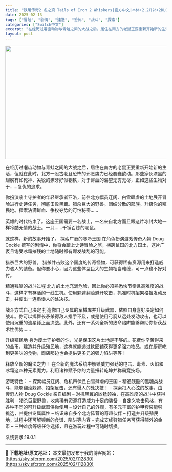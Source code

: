 ```yaml
---
title: "铁尾传奇2 冬之须 Tails of Iron 2 Whiskers|官方中文|本体+2.2升补+2DLC|NSZ|原版|"
date: 2025-02-13
tags: ["冒险", "剧情", "建造", "恐怖", "战斗", "探索"]
categories: ["Switch中文"]
excerpt: "在经历过囓齿动物与青蛙之间的大战之后，居住在南方的老鼠正要重新开始新的生活，但就在此时，北方一股古老且恐怖的邪恶势力已经蠢蠢欲动。那些家伙漆黑的翅膀有如死神、尖锐的獠牙好似钢铁，对于鲜血的渴望无穷无尽，正如这些生物对于……复仇的追求。 你扮演废土守护者的年轻继承者亚洛，前往北方幅员辽阔、白雪肆虐的土&hellip;"
layout: post
---
```


<img class="aligncenter size-full wp-image-112810" src="https://sky.sfcrom.com/wp-content/uploads/2025/02/2025021303063592.webp" alt="" width="616" height="353" />

在经历过囓齿动物与青蛙之间的大战之后，居住在南方的老鼠正要重新开始新的生活，但就在此时，北方一股古老且恐怖的邪恶势力已经蠢蠢欲动。那些家伙漆黑的翅膀有如死神、尖锐的獠牙好似钢铁，对于鲜血的渴望无穷无尽，正如这些生物对于……复仇的追求。

你扮演废土守护者的年轻继承者亚洛，前往北方幅员辽阔、白雪肆虐的土地展开冒险进行史诗任务，彻底击败黑翼。猎杀巨大的野兽。团结分散的部族。升级你的殖民地。探索沾满鲜血、争权夺势的可怕秘密……

英雄的时代结束了。这座王国需要一名战士，一名来自北方而且跟这片冰封大地一样冷酷无情的战士。一只……千锤百炼的老鼠。

就这样，新的故事开始了。
探索广袤的寒冷王国
在角色扮演游戏传奇人物 Doug Cockle 撰写的剧情中，你将会踏上史诗冒险之旅，横跨鼠国的北方国土，这片广袤且饱受冰霜摧残的土地随时都有爆发战乱的可能。

猎杀巨大的野兽。
猎杀并击败这个国度的传奇怪物，可获得稀有资源用来打造威力骇人的装备。但你要小心，因为这些体型巨大的生物相当难缠，可一点也不好对付。

精通残酷的战斗过程
北方的土地充满危险，因此你必须熟悉快节奏且高难度的战斗，这样才有存活的一线生机。使用躲避翻滚避开攻击，抓准时机招架格挡发动反击，并使出一连串慑人的处决技。

战斗方式自己决定
打造你自己专属的军械库并升级武器，依照自身喜好决定如何战斗。你可以挥舞长矛杀得敌人措手不及，或是使用弓箭从远处发动攻击，也可以使用沉重的流星锤正面决战。此外，还有一系列全新的致命陷阱能够帮助你斩获战术性优势……

升级殖民地
身为废土守护者的你，光是保卫这片土地是不够的。花费你辛苦得来的金币，建造并升级殖民地，这样就能透过铁匠铺获得更多强力物品，或在厨房吃到更美味的食物，商店那边也会提供更多元的强力陷阱等等！

释放全新的魔法之力！
在全新的魔法系统中解锁威力强劲的电击、毒素、火焰和冰霜这四种元素魔力。利用诸神赋予你的力量扭转乾坤并称霸竞技场。

游戏特色：
– 探索幅员辽阔、危机四伏且白雪肆虐的王国
– 精通残酷的黑魂类战斗，能够翻滚躲避、招架反击，还有慑人的处决技！
– 探索扣人心弦的故事，由传奇人物 Doug Cockle 亲自编剧
– 对抗黑翼的凶猛领袖，在高难度的战斗中获得胜利
– 猎杀巨型野兽，收集稀有资源打造威力十足的装备
– 自定义攻击风格，有各种不同的可升级武器供你使用
– 设计自己的外观，有多元丰富的护甲套装能够挑选，并提供专属属性
– 结识来自多个北方阵营的奇趣伙伴
– 打造并升级殖民地，过程中还可解锁新的食谱、陷阱等内容
– 完成支线狩猎任务可获得额外的金币
– 三种难度等级任你选择，且在游玩过程中可随时切换。

系统要求:19.0.1

---
📖 **下载地址/原文地址：** 本文最初发布于我的博客网站：[https://sky.sfcrom.com/2025/02/112830](https://sky.sfcrom.com/2025/02/112830)
